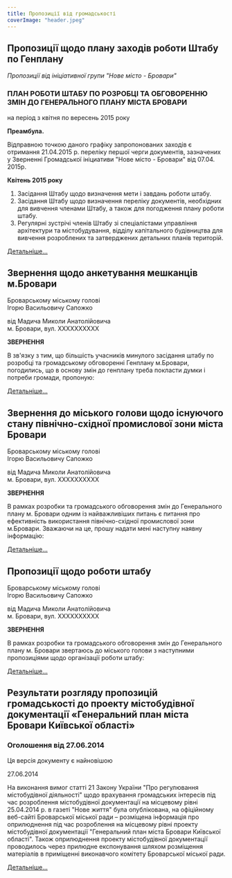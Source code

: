 ```yaml
---
title: Пропозиції від громадськості
coverImage: "header.jpeg"
---
```


## Пропозиції щодо плану заходів роботи Штабу по Генплану

_Пропозиції від ініціативної групи "Нове місто - Бровари"_

### ПЛАН РОБОТИ ШТАБУ ПО РОЗРОБЦІ ТА ОБГОВОРЕННЮ ЗМІН ДО ГЕНЕРАЛЬНОГО ПЛАНУ МІСТА БРОВАРИ
на період з квітня по вересень 2015 року

**Преамбула.**

Відправною точкою даного графіку запропонованих заходів є отримання 21.04.2015 р. переліку першої черги документів, зазначених у Зверненні Громадської ініциативи "Нове місто - Бровари" від 07.04. 2015р.

**Квітень 2015 року**

1. Засідання Штабу щодо визначення мети і завдань роботи штабу.
2. Засідання Штабу щодо визначення переліку документів, необхідних для вивчення членами Штабу, а також для погодження плану роботи штабу.
3. Регулярні зустрічі членів Штабу зі спеціалістами управління архітектури та містобудування, відділу капітального будівництва для вивчення розроблених та затверджених детальних планів територій.

[Детальніше...](/propozytsii-vid-hromadskosti/plan-roboty-shtabu)

## Звернення щодо анкетування мешканців м.Бровари

Броварському міському голові  
Ігорю Васильовичу Сапожко

від Мадича Миколи Анатолійовича  
м. Бровари, вул. XXXXXXXXXX

**ЗВЕРНЕННЯ**

В зв'язку з тим, що більшість учасників минулого засідання штабу по розробці та громадському обговоренні Генплану м.Бровари, погодились, що в основу змін до генплану треба покласти думки і потреби громади, пропоную:

[Детальніше...](/propozytsii-vid-hromadskosti/zvernennia-shchodo-anketuvannia)

## Звернення до міського голови щодо існуючого стану північно-східної промислової зони міста Бровари

Броварському міському голові  
Ігорю Васильовичу Сапожко

від Мадича Миколи Анатолійовича  
м. Бровари, вул. ХХХХХХХХХХ

**ЗВЕРНЕННЯ**

В рамках розробки та громадського обговорення змін до Генерального плану м. Бровари одним із найважливіших питань є питання про ефективність використання північно-східної промислової зони м.Бровари. Зважаючи на це, прошу надати мені наступну наявну інформацію:

[Детальніше...](/propozytsii-vid-hromadskosti/zvernennia-shchodo-promyslovoi-zony)

## Пропозиції щодо роботи штабу

Броварському міському голові  
Ігорю Васильовичу Сапожко

від Мадича Миколи Анатолійовича  
м. Бровари, вул. ХХХХХХХХХХ  

**ЗВЕРНЕННЯ**

В рамках розробки та громадського обговорення змін до Генерального плану м. Бровари звертаюсь до міського голови з наступними пропозиціями щодо організації роботи штабу:

[Детальніше...](/propozytsii-vid-hromadskosti/propozytsii-shchodo-roboty-shtabu)

## Результати розгляду пропозицій громадськості до проекту містобудівної документації «Генеральний план міста Бровари Київської області»

### Оголошення від 27.06.2014

Ця версія документу є найновішою

27.06.2014

На виконання вимог статті 21 Закону України "Про регулювання містобудівної діяльності" щодо врахування громадських інтересів під час розроблення містобудівної документації на місцевому рівні 25.04.2014 р. в газеті "Нове життя" була опублікована, на офіційному веб-сайті Броварської міської ради – розміщена інформація про оприлюднення під час розроблення на місцевому рівні проекту містобудівної документації "Генеральний план міста Бровари Київської області". Також оприлюднення проекту містобудівної документації проводилось через прилюдне експонування шляхом розміщення матеріалів в приміщенні виконавчого комітету Броварської міської ради.

[Детальніше...](/propozytsii-vid-hromadskosti/rezultaty-rozghliadu)
